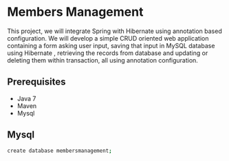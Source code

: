 # Members Management
This project, we will integrate Spring with Hibernate using annotation based configuration. We will develop a simple CRUD oriented web application containing a form asking user input, saving that input in MySQL database using Hibernate , retrieving the records from database and updating or deleting them within transaction, all using annotation configuration.

## Prerequisites
- Java 7
- Maven
- Mysql

## Mysql
```sh
create database membersmanagement;
```
